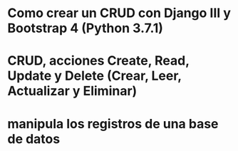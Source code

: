 # Como crear un CRUD con Django III y Bootstrap 4 (Python 3.7.1)
# CRUD, acciones Create, Read, Update y Delete (Crear, Leer, Actualizar y Eliminar)
# manipula los registros de una base de datos 

